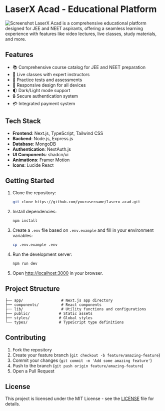 # LaserX Acad - Educational Platform
![Screenshot](path/to/Screenshot%202025-02-25%20173040.png)
LaserX Acad is a comprehensive educational platform designed for JEE and NEET aspirants, offering a seamless learning experience with features like video lectures, live classes, study materials, and more.

## Features

- 📚 Comprehensive course catalog for JEE and NEET preparation
- 🎥 Live classes with expert instructors
- 📝 Practice tests and assessments
- 📱 Responsive design for all devices
- 🌓 Dark/Light mode support
- 🔒 Secure authentication system
- 💳 Integrated payment system

## Tech Stack

- **Frontend**: Next.js, TypeScript, Tailwind CSS
- **Backend**: Node.js, Express.js
- **Database**: MongoDB
- **Authentication**: NextAuth.js
- **UI Components**: shadcn/ui
- **Animations**: Framer Motion
- **Icons**: Lucide React

## Getting Started

1. Clone the repository:
   ```bash
   git clone https://github.com/yourusername/laserx-acad.git
   ```

2. Install dependencies:
   ```bash
   npm install
   ```

3. Create a `.env` file based on `.env.example` and fill in your environment variables:
   ```bash
   cp .env.example .env
   ```

4. Run the development server:
   ```bash
   npm run dev
   ```

5. Open [http://localhost:3000](http://localhost:3000) in your browser.

## Project Structure

```
├── app/                 # Next.js app directory
├── components/          # React components
├── lib/                 # Utility functions and configurations
├── public/             # Static assets
├── styles/             # Global styles
└── types/              # TypeScript type definitions
```

## Contributing

1. Fork the repository
2. Create your feature branch (`git checkout -b feature/amazing-feature`)
3. Commit your changes (`git commit -m 'Add some amazing feature'`)
4. Push to the branch (`git push origin feature/amazing-feature`)
5. Open a Pull Request

## License

This project is licensed under the MIT License - see the [LICENSE](LICENSE) file for details.
